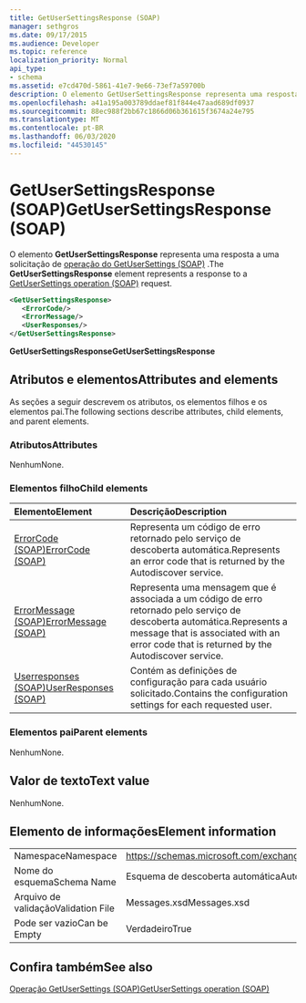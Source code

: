 ```yaml
---
title: GetUserSettingsResponse (SOAP)
manager: sethgros
ms.date: 09/17/2015
ms.audience: Developer
ms.topic: reference
localization_priority: Normal
api_type:
- schema
ms.assetid: e7cd470d-5861-41e7-9e66-73ef7a59700b
description: O elemento GetUserSettingsResponse representa uma resposta a uma solicitação de operação do GetUserSettings (SOAP).
ms.openlocfilehash: a41a195a003789ddaef81f844e47aad689df0937
ms.sourcegitcommit: 88ec988f2bb67c1866d06b361615f3674a24e795
ms.translationtype: MT
ms.contentlocale: pt-BR
ms.lasthandoff: 06/03/2020
ms.locfileid: "44530145"
---
```

# <a name="getusersettingsresponse-soap"></a><span data-ttu-id="c2c7b-103">GetUserSettingsResponse (SOAP)</span><span class="sxs-lookup"><span data-stu-id="c2c7b-103">GetUserSettingsResponse (SOAP)</span></span>

<span data-ttu-id="c2c7b-104">O elemento **GetUserSettingsResponse** representa uma resposta a uma solicitação de [operação do GetUserSettings (SOAP)](getusersettings-operation-soap.md) .</span><span class="sxs-lookup"><span data-stu-id="c2c7b-104">The **GetUserSettingsResponse** element represents a response to a [GetUserSettings operation (SOAP)](getusersettings-operation-soap.md) request.</span></span> 
  
```XML
<GetUserSettingsResponse>
   <ErrorCode/>
   <ErrorMessage/>
   <UserResponses/>
</GetUserSettingsResponse>
```

 <span data-ttu-id="c2c7b-105">**GetUserSettingsResponse**</span><span class="sxs-lookup"><span data-stu-id="c2c7b-105">**GetUserSettingsResponse**</span></span>
## <a name="attributes-and-elements"></a><span data-ttu-id="c2c7b-106">Atributos e elementos</span><span class="sxs-lookup"><span data-stu-id="c2c7b-106">Attributes and elements</span></span>

<span data-ttu-id="c2c7b-107">As seções a seguir descrevem os atributos, os elementos filhos e os elementos pai.</span><span class="sxs-lookup"><span data-stu-id="c2c7b-107">The following sections describe attributes, child elements, and parent elements.</span></span>
  
### <a name="attributes"></a><span data-ttu-id="c2c7b-108">Atributos</span><span class="sxs-lookup"><span data-stu-id="c2c7b-108">Attributes</span></span>

<span data-ttu-id="c2c7b-109">Nenhum</span><span class="sxs-lookup"><span data-stu-id="c2c7b-109">None.</span></span>
  
### <a name="child-elements"></a><span data-ttu-id="c2c7b-110">Elementos filho</span><span class="sxs-lookup"><span data-stu-id="c2c7b-110">Child elements</span></span>

|<span data-ttu-id="c2c7b-111">**Elemento**</span><span class="sxs-lookup"><span data-stu-id="c2c7b-111">**Element**</span></span>|<span data-ttu-id="c2c7b-112">**Descrição**</span><span class="sxs-lookup"><span data-stu-id="c2c7b-112">**Description**</span></span>|
|:-----|:-----|
|[<span data-ttu-id="c2c7b-113">ErrorCode (SOAP)</span><span class="sxs-lookup"><span data-stu-id="c2c7b-113">ErrorCode (SOAP)</span></span>](errorcode-soap.md) <br/> |<span data-ttu-id="c2c7b-114">Representa um código de erro retornado pelo serviço de descoberta automática.</span><span class="sxs-lookup"><span data-stu-id="c2c7b-114">Represents an error code that is returned by the Autodiscover service.</span></span>  <br/> |
|[<span data-ttu-id="c2c7b-115">ErrorMessage (SOAP)</span><span class="sxs-lookup"><span data-stu-id="c2c7b-115">ErrorMessage (SOAP)</span></span>](errormessage-soap.md) <br/> |<span data-ttu-id="c2c7b-116">Representa uma mensagem que é associada a um código de erro retornado pelo serviço de descoberta automática.</span><span class="sxs-lookup"><span data-stu-id="c2c7b-116">Represents a message that is associated with an error code that is returned by the Autodiscover service.</span></span>  <br/> |
|[<span data-ttu-id="c2c7b-117">Userresponses (SOAP)</span><span class="sxs-lookup"><span data-stu-id="c2c7b-117">UserResponses (SOAP)</span></span>](userresponses-soap.md) <br/> |<span data-ttu-id="c2c7b-118">Contém as definições de configuração para cada usuário solicitado.</span><span class="sxs-lookup"><span data-stu-id="c2c7b-118">Contains the configuration settings for each requested user.</span></span>  <br/> |
   
### <a name="parent-elements"></a><span data-ttu-id="c2c7b-119">Elementos pai</span><span class="sxs-lookup"><span data-stu-id="c2c7b-119">Parent elements</span></span>

<span data-ttu-id="c2c7b-120">Nenhum</span><span class="sxs-lookup"><span data-stu-id="c2c7b-120">None.</span></span>
  
## <a name="text-value"></a><span data-ttu-id="c2c7b-121">Valor de texto</span><span class="sxs-lookup"><span data-stu-id="c2c7b-121">Text value</span></span>

<span data-ttu-id="c2c7b-122">Nenhum</span><span class="sxs-lookup"><span data-stu-id="c2c7b-122">None.</span></span>
  
## <a name="element-information"></a><span data-ttu-id="c2c7b-123">Elemento de informações</span><span class="sxs-lookup"><span data-stu-id="c2c7b-123">Element information</span></span>

|||
|:-----|:-----|
|<span data-ttu-id="c2c7b-124">Namespace</span><span class="sxs-lookup"><span data-stu-id="c2c7b-124">Namespace</span></span>  <br/> |https://schemas.microsoft.com/exchange/2010/Autodiscover  <br/> |
|<span data-ttu-id="c2c7b-125">Nome do esquema</span><span class="sxs-lookup"><span data-stu-id="c2c7b-125">Schema Name</span></span>  <br/> |<span data-ttu-id="c2c7b-126">Esquema de descoberta automática</span><span class="sxs-lookup"><span data-stu-id="c2c7b-126">Autodiscover schema</span></span>  <br/> |
|<span data-ttu-id="c2c7b-127">Arquivo de validação</span><span class="sxs-lookup"><span data-stu-id="c2c7b-127">Validation File</span></span>  <br/> |<span data-ttu-id="c2c7b-128">Messages.xsd</span><span class="sxs-lookup"><span data-stu-id="c2c7b-128">Messages.xsd</span></span>  <br/> |
|<span data-ttu-id="c2c7b-129">Pode ser vazio</span><span class="sxs-lookup"><span data-stu-id="c2c7b-129">Can be Empty</span></span>  <br/> |<span data-ttu-id="c2c7b-130">Verdadeiro</span><span class="sxs-lookup"><span data-stu-id="c2c7b-130">True</span></span>  <br/> |
   
## <a name="see-also"></a><span data-ttu-id="c2c7b-131">Confira também</span><span class="sxs-lookup"><span data-stu-id="c2c7b-131">See also</span></span>



[<span data-ttu-id="c2c7b-132">Operação GetUserSettings (SOAP)</span><span class="sxs-lookup"><span data-stu-id="c2c7b-132">GetUserSettings operation (SOAP)</span></span>](getusersettings-operation-soap.md)


